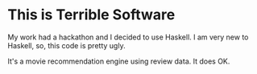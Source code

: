 # This is Terrible Software

My work had a hackathon and I decided to use Haskell. I am very new to Haskell, so, this code is pretty ugly.

It's a movie recommendation engine using review data. It does OK. 
